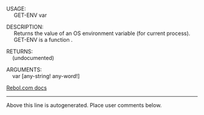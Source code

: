 USAGE:  
&nbsp;&nbsp;&nbsp;&nbsp;&nbsp;GET-ENV&nbsp;var&nbsp;  
  
DESCRIPTION:  
&nbsp;&nbsp;&nbsp;&nbsp;&nbsp;Returns&nbsp;the&nbsp;value&nbsp;of&nbsp;an&nbsp;OS&nbsp;environment&nbsp;variable&nbsp;(for&nbsp;current&nbsp;process).  
&nbsp;&nbsp;&nbsp;&nbsp;&nbsp;GET-ENV&nbsp;is&nbsp;a&nbsp;function&nbsp;.  
  
RETURNS:  
&nbsp;&nbsp;&nbsp;&nbsp;(undocumented)  
  
ARGUMENTS:  
&nbsp;&nbsp;&nbsp;&nbsp;var&nbsp;[any-string!&nbsp;any-word!]  

[Rebol.com docs](http://www.rebol.com/r3/docs/functions/get-env.html)
___
Above this line is autogenerated. Place user comments below.